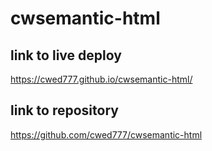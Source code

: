# cwsemantic-html

## link to live deploy
https://cwed777.github.io/cwsemantic-html/

## link to repository
https://github.com/cwed777/cwsemantic-html